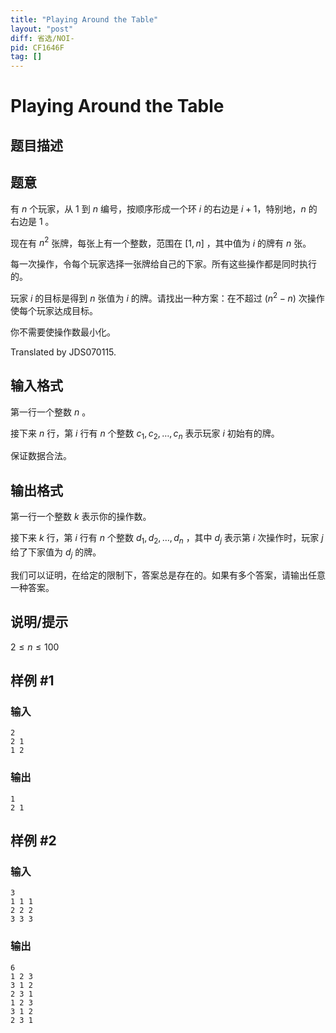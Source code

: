 ```yaml
---
title: "Playing Around the Table"
layout: "post"
diff: 省选/NOI-
pid: CF1646F
tag: []
---
```


# Playing Around the Table

## 题目描述

## 题意

有 $n$ 个玩家，从 $1$ 到 $n$ 编号，按顺序形成一个环 $i$ 的右边是 $i + 1$，特别地，$n$ 的右边是 $1$ 。

现在有 $n^2$ 张牌，每张上有一个整数，范围在 $[1, n]$ ，其中值为 $i$ 的牌有 $n$ 张。

每一次操作，令每个玩家选择一张牌给自己的下家。所有这些操作都是同时执行的。

玩家 $i$ 的目标是得到 $n$ 张值为 $i$ 的牌。请找出一种方案：在不超过 $(n ^ 2 - n)$ 次操作使每个玩家达成目标。

你不需要使操作数最小化。

Translated by JDS070115.

## 输入格式

第一行一个整数 $n$ 。

接下来 $n$ 行，第 $i$ 行有 $n$ 个整数 $c_1, c_2, \dots , c_n$ 表示玩家 $i$ 初始有的牌。

保证数据合法。

## 输出格式

第一行一个整数 $k$ 表示你的操作数。

接下来 $k$ 行，第 $i$ 行有 $n$ 个整数 $d_1, d_2, \dots , d_n$ ，其中 $d_j$ 表示第 $i$ 次操作时，玩家 $j$ 给了下家值为 $d_j$ 的牌。

我们可以证明，在给定的限制下，答案总是存在的。如果有多个答案，请输出任意一种答案。

## 说明/提示

$2 \leq n \leq 100$

## 样例 #1

### 输入

```
2
2 1
1 2
```

### 输出

```
1
2 1
```

## 样例 #2

### 输入

```
3
1 1 1
2 2 2
3 3 3
```

### 输出

```
6
1 2 3
3 1 2
2 3 1
1 2 3
3 1 2
2 3 1
```

